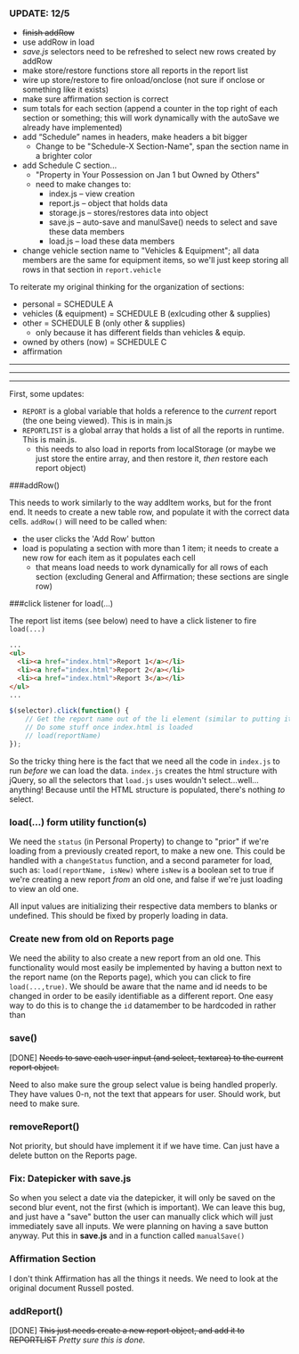 ### UPDATE: 12/5



- ~~finish addRow~~
- use addRow in load
- *save.js* selectors need to be refreshed to select new rows created by addRow
- make store/restore functions store all reports in the report list
- wire up store/restore to fire onload/onclose (not sure if onclose or something like it exists)
- make sure affirmation section is correct
- sum totals for each section (append a counter in the top right of each section or something; this will work dynamically with the autoSave we already have implemented)
- add “Schedule” names in headers, make headers a bit bigger
  - Change to be "Schedule-X Section-Name", span the section name in a brighter color
- add Schedule C section...
  - "Property in Your Possession on Jan 1 but Owned by Others"
  - need to make changes to:
    - index.js – view creation
    - report.js – object that holds data
    - storage.js – stores/restores data into object
    - save.js – auto-save and manulSave() needs to select and save these data members
    - load.js – load these data members
- change vehicle section name to "Vehicles & Equipment"; all data members are the same for equipment items, so we'll just keep storing all rows in that section in `report.vehicle`



To reiterate my original thinking for the organization of sections:

- personal =  SCHEDULE A
- vehicles (& equipment) = SCHEDULE B (exlcuding other & supplies)
- other = SCHEDULE B (only other & supplies)
  - only because it has different fields than vehicles & equip.
- owned by others (now) = SCHEDULE C
- affirmation



---

---

---



First, some updates:

- `REPORT` is a global variable that holds a reference to the *current* report (the one being viewed). This is in main.js
- `REPORTLIST` is a global array that holds a list of all the reports in runtime. This is main.js.
  - this needs to also load in reports from localStorage (or maybe we just store the entire array, and then restore it, *then* restore each report object)




###addRow()

This needs to work similarly to the way addItem works, but for the front end. It needs to create a new table row, and populate it with the correct data cells.  `addRow()` will need to be called when:

- the user clicks the 'Add Row' button
- load is populating a section with more than 1 item; it needs to create a new row for each item as it populates each cell
  - that means load needs to work dynamically for all rows of each section (excluding General and Affirmation; these sections are single row)




###click listener for load(...)

The report list items (see below) need to have a click listener to fire `load(...)`

```html
...
<ul>
  <li><a href="index.html">Report 1</a></li>
  <li><a href="index.html">Report 2</a></li>
  <li><a href="index.html">Report 3</a></li>
</ul>
...
```

```javascript
$(selector).click(function() {
  	// Get the report name out of the li element (similar to putting it in there)
	// Do some stuff once index.html is loaded
  	// load(reportName)
});
```

So the tricky thing here is the fact that we need all the code in `index.js` to run *before* we can load the data. `index.js` creates the html structure with jQuery, so all the selectors that `load.js` uses wouldn't select…well…anything! Because until the HTML structure is populated, there's nothing *to* select.



### load(…) form utility function(s)

We need the `status` (in Personal Property) to change to "prior" if we're loading from a previously created report, to make a new one. This could be handled with a `changeStatus` function, and a second parameter for load, such as: `load(reportName, isNew)` where `isNew` is a boolean set to true if we're creating a new report *from* an old one, and false if we're just loading to view an old one.

All input values are initializing their respective data members to blanks or undefined. This should be fixed by properly loading in data. 

### Create new from old on Reports page

We need the ability to also create a new report from an old one. This functionality would most easily be implemented by having a button next to the report name (on the Reports page), which you can click to fire `load(...,true)`. We should be aware that the name and id needs to be changed in order to be easily identifiable as a different report. One easy way to do this is to change the `id` datamember to be hardcoded in rather than



### save()

[DONE] ~~Needs to save each user input (and select, textarea) to the current report object.~~

Need to also make sure the group select value is being handled properly. They have values 0-n, not the text that appears for user. Should work, but need to make sure.



### removeReport()

Not priority, but should have implement it if we have time. Can just have a delete button on the Reports page.



### Fix: Datepicker with save.js

So when you select a date via the datepicker, it will only be saved on the second blur event, not the first (which is important). We can leave this bug, and just have a "save" button the user can manually click which will just immediately save all inputs. We were planning on having a save button anyway. Put this in **save.js** and in a function called `manualSave()`



### Affirmation Section

I don't think Affirmation has all the things it needs. We need to look at the original document Russell posted.



### addReport()

[DONE] ~~This just needs create a new report object, and add it to REPORTLIST~~
*Pretty sure this is done.*
